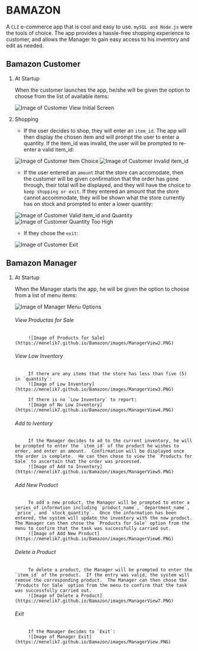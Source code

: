 # BAMAZON

A `CLI` e-commerce app that is cool and easy to use.  `mySQL and Node.js` were the tools of choice.  The app provides a hassle-free shopping experience to customer, and allows the Manager to gain easy access to his inventory and edit as needed.


## Bamazon Customer

1. At Startup

	When the customer launches the app, he/she will be given the option to choose from the list of available items:

	![Image of Customer View Initial Screen](https://menelik7.github.io/Bamazon/images/CustomerView1.PNG)

2. Shopping

	* If the user decides to shop, they will enter an `item_id`.  The app will then display the chosen item and will prompt the user to enter a quantity.  If the item_id was invalid, the user will be prompted to re-enter a valid item_id:

	![Image of Customer Item Choice](https://menelik7.github.io/Bamazon/images/CustomerView2.PNG)
	![Image of Customer invalid item_id](https://menelik7.github.io/Bamazon/images/CustomerView3.PNG)

	* If the user entered an `amount` that the store can accomodate, then the customer will be given confirmation that the order has gone through, their total will be displayed, and they will have the choice to `keep shopping or exit`.  If they entered an amount that the store cannot accommodate, they will be shown what the store currently has on stock and prompted to enter a lower quantity:

	![Image of Customer Valid item_id and Quantity](https://menelik7.github.io/Bamazon/images/CustomerView4.PNG)
	![Image of Customer Quantity Too High](https://menelik7.github.io/Bamazon/images/CustomerView5.PNG)

	* If they chose the `exit`:

	![Image of Customer Exit](https://menelik7.github.io/Bamazon/images/CustomerView6.PNG)


## Bamazon Manager

1. At Startup

	When the Manager starts the app, he will be given the option to choose from a list of menu items:

	![Image of Manager Menu Options](https://menelik7.github.io/Bamazon/images/ManagerView1.PNG)

	###### View Productas for Sale
			
			![Image of Products for Sale](https://menelik7.github.io/Bamazon/images/ManagerView2.PNG)

	###### View Low Inventory

			If there are any items that the store has less than five (5) in `quantity`:
			![Image of Low Inventory](https://menelik7.github.io/Bamazon/images/ManagerView3.PNG)

			If there is no `Low Inventory` to report:
			![Image of No Low Inventory](https://menelik7.github.io/Bamazon/images/ManagerView4.PNG)

	###### Add to Iventory
			
			If the Manager decides to ad to the current inventory, he will be prompted to enter the `item_id` of the product he wishes to order, and enter an amount.  Confirmation will be displayed once the order is complete.  He can then chose to view the `Products for Sale` to ascertain that the order was processed.
			![Image of Add to Inventory](https://menelik7.github.io/Bamazon/images/ManagerView5.PNG)

	###### Add New Product
			
			To add a new product, the Manager will be prompted to enter a series of information including `product_name`, `department_name`, `price`, and `stock_quantity`.  Once the information has been entered, the system will update the inventory with the new product.  The Manager can then chose the `Products for Sale` option from the menu to confirm that the task was successfully carried out.
			![Image of Add New Product](https://menelik7.github.io/Bamazon/images/ManagerView6.PNG)

	###### Delete a Product
			
			To delete a product, the Manager will be prompted to enter the `item_id` of the product.  If the entry was valid, the system will remove the corresponding product.  The Manager can then chose the `Products for Sale` option from the menu to confirm that the task was successfully carried out.
			![Image of Delete a Product](https://menelik7.github.io/Bamazon/images/ManagerView7.PNG)

	###### Exit
			
			If the Manager decides to `Exit`:
			![Image of Manager Exit](https://menelik7.github.io/Bamazon/images/ManagerView.PNG)


	



